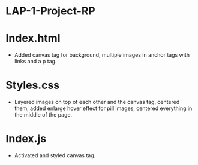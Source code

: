 # LAP-1-Project-RP

# Index.html

- Added canvas tag for background, multiple images in anchor tags with links and a p tag.

# Styles.css

- Layered images on top of each other and the canvas tag, centered them, added enlarge hover effect for pill images, centered everything in the middle of the page.

# Index.js

- Activated and styled canvas tag.
